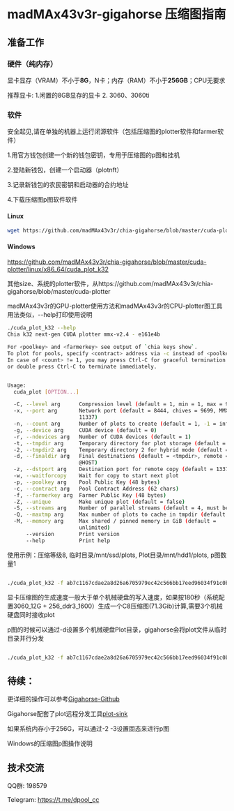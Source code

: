 # madMAx43v3r-gigahorse 压缩图指南

## 准备工作

### 硬件（纯内存）

显卡显存（VRAM）不小于**8G**，N卡；内存（RAM）不小于**256GB**；CPU无要求 

推荐显卡: 1.闲置的8GB显存的显卡 2. 3060、3060ti 

###	软件

安全起见,请在单独的机器上运行闭源软件（包括压缩图的plotter软件和farmer软件）

1.用官方钱包创建一个新的钱包密钥，专用于压缩图的p图和挂机

2.登陆新钱包，创建一个启动器（plotnft）

3.记录新钱包的农民密钥和启动器的合约地址

4.下载压缩图p图软件软件

#### Linux

```bash
wget https://github.com/madMAx43v3r/chia-gigahorse/blob/master/cuda-plotter/linux/x86_64/cuda_plot_k32
```

#### Windows


https://github.com/madMAx43v3r/chia-gigahorse/blob/master/cuda-plotter/linux/x86_64/cuda_plot_k32


其他size、系统的plotter软件，从https://github.com/madMAx43v3r/chia-gigahorse/blob/master/cuda-plotter


madMAx43v3r的GPU-plotter使用方法和madMAx43v3r的CPU-plotter图工具用法类似，--help打印使用说明

```bash
./cuda_plot_k32 --help
Chia k32 next-gen CUDA plotter mmx-v2.4 - e161e4b

For <poolkey> and <farmerkey> see output of `chia keys show`.
To plot for pools, specify <contract> address via -c instead of <poolkey>, see `chia plotnft show`.
In case of <count> != 1, you may press Ctrl-C for graceful termination after current plot is finished,
or double press Ctrl-C to terminate immediately.


Usage:
  cuda_plot [OPTION...]

  -C, --level arg      Compression level (default = 1, min = 1, max = 9)
  -x, --port arg       Network port (default = 8444, chives = 9699, MMX =
                       11337)
  -n, --count arg      Number of plots to create (default = 1, -1 = infinite)
  -g, --device arg     CUDA device (default = 0)
  -r, --ndevices arg   Number of CUDA devices (default = 1)
  -t, --tmpdir arg     Temporary directory for plot storage (default = $PWD)
  -2, --tmpdir2 arg    Temporary directory 2 for hybrid mode (default = @RAM)
  -d, --finaldir arg   Final destinations (default = <tmpdir>, remote =
                       @HOST)
  -z, --dstport arg    Destination port for remote copy (default = 1337)
  -w, --waitforcopy    Wait for copy to start next plot
  -p, --poolkey arg    Pool Public Key (48 bytes)
  -c, --contract arg   Pool Contract Address (62 chars)
  -f, --farmerkey arg  Farmer Public Key (48 bytes)
  -Z, --unique         Make unique plot (default = false)
  -S, --streams arg    Number of parallel streams (default = 4, must be >= 2)
  -Q, --maxtmp arg     Max number of plots to cache in tmpdir (default = -1)
  -M, --memory arg     Max shared / pinned memory in GiB (default =
                       unlimited)
      --version        Print version
      --help           Print help

```

使用示例：压缩等级8, 临时目录/mnt/ssd/plots, Plot目录/mnt/hdd1/plots, p图数量1

```bash

./cuda_plot_k32 -f ab7c1167cdae2a8d26a6705979ec42c566bb17eed96034f91c0b0df778d154620fd917e720e5e11d941961699db3c79a -c  \    xch1c5xf378dc5d2nu4g9n5em7zsq39xdqpwh6lk529lr24hhz6lsx0sqjkzda -t /mnt/ssd/plots -C 8 -d /mnt/hdd1/plots -r 1 -n 1

```

显卡压缩图的生成速度一般大于单个机械硬盘的写入速度，如果按180秒（系统配置3060_12G + 256_ddr3_1600）生成一个C8压缩图(71.3Gib)计算,需要3个机械硬盘同时接收plot

p图的时候可以通过-d设置多个机械硬盘Plot目录，gigahorse会将plot文件从临时目录并行分发

```bash

./cuda_plot_k32 -f ab7c1167cdae2a8d26a6705979ec42c566bb17eed96034f91c0b0df778d154620fd917e720e5e11d941961699db3c79a -c  \    xch1c5xf378dc5d2nu4g9n5em7zsq39xdqpwh6lk529lr24hhz6lsx0sqjkzda -t /mnt/ssd/tmp -C 8 -d /mnt/ssd/plots -r 1 -n 10

```

## 待续：

更详细的操作可以参考[Gigahorse-Github](https://github.com/madMAx43v3r/chia-gigahorse)

Gigahorse配套了plot远程分发工具[plot-sink](https://github.com/madMAx43v3r/chia-plot-sink)

如果系统内存小于256G，可以通过-2 -3设置固态来进行p图

Windows的压缩图p图操作说明

## 技术交流

QQ群: 198579

Telegram:  https://t.me/dpool_cc
